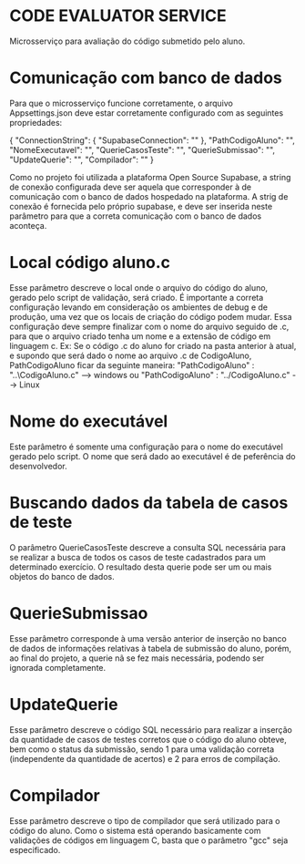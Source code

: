 # CODE EVALUATOR SERVICE

Microsserviço para avaliação do código submetido pelo aluno. 

# Comunicação com banco de dados
Para que o microsserviço funcione corretamente, o arquivo Appsettings.json deve estar corretamente configurado com as seguintes propriedades:

{
  "ConnectionString": {
    "SupabaseConnection": ""
  },
  "PathCodigoAluno": "",
  "NomeExecutavel": "",
  "QuerieCasosTeste": "",
  "QuerieSubmissao": "",
  "UpdateQuerie": "",
  "Compilador": ""
}

Como no projeto foi utilizada a plataforma Open Source Supabase, a string de conexão configurada deve ser aquela que corresponder à de comunicação com o banco de dados hospedado na plataforma.
A strig de conexão é fornecida pelo próprio supabase, e deve ser inserida neste parâmetro para que a correta comunicação com  o banco de dados aconteça.

# Local código aluno.c

Esse parâmetro descreve o local onde o arquivo do código do aluno, gerado pelo script de validação, será criado. É importante a correta configuração levando em consideração
os ambientes de debug e de produção, uma vez que os locais de criação do código podem mudar. Essa configuração deve sempre finalizar com o nome do arquivo seguido de .c, para que
o arquivo criado tenha um nome e a extensão de código em linguagem c. 
Ex: Se o código .c do aluno for criado na pasta anterior à atual, e supondo que será dado o nome ao arquivo .c de CodigoAluno, PathCodigoAluno ficar da seguinte maneira:
"PathCodigoAluno" : "..\\CodigoAluno.c" --> windows
ou
"PathCodigoAluno" : "../CodigoAluno.c" --> Linux

# Nome do executável 

Este parâmetro é somente uma configuração para o nome do executável gerado pelo script. O nome que será dado ao executável é de peferência do desenvolvedor.

# Buscando dados da tabela de casos de teste

O parâmetro QuerieCasosTeste descreve a consulta SQL necessária para se realizar a busca de todos os casos de teste cadastrados para um determinado exercício.
O resultado desta querie pode ser um ou mais objetos do banco de dados.

# QuerieSubmissao

Esse parâmetro corresponde à uma versão anterior de inserção no banco de dados de informações relativas à tabela de submissão do aluno, porém, ao final do projeto,
a querie nã se fez mais necessária, podendo ser ignorada completamente.

# UpdateQuerie

Esse parâmetro descreve o código SQL necessário para realizar a inserção da quantidade de casos de testes corretos que o código do aluno obteve, bem como
o status da submissão, sendo 1 para uma validação correta (independente da quantidade de acertos) e 2 para erros de compilação.

# Compilador

Esse parâmetro descreve o tipo de compilador que será utilizado para o código do aluno. Como o sistema está operando basicamente com validações de códigos em 
linguagem C, basta que o parâmetro "gcc" seja especificado.








